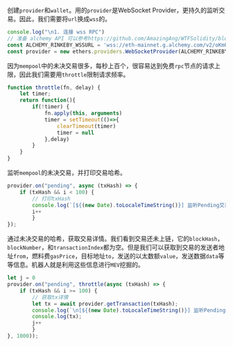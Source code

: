 创建`provider`和`wallet`。用的`provider`是WebSocket Provider，更持久的监听交易。因此，我们需要将`url`换成`wss`的。

```javascript
console.log("\n1. 连接 wss RPC")
// 准备 alchemy API 可以参考https://github.com/AmazingAng/WTFSolidity/blob/main/Topics/Tools/TOOL04_Alchemy/readme.md 
const ALCHEMY_RINKEBY_WSSURL = 'wss://eth-mainnet.g.alchemy.com/v2/oKmOQKbneVkxgHZfibs-iFhIlIAl6HDN';
const provider = new ethers.providers.WebSocketProvider(ALCHEMY_RINKEBY_WSSURL);
```

因为`mempool`中的未决交易很多，每秒上百个，很容易达到免费`rpc`节点的请求上限，因此我们需要用`throttle`限制请求频率。

```javascript
function throttle(fn, delay) {
    let timer;
    return function(){
        if(!timer) {
            fn.apply(this, arguments)
            timer = setTimeout(()=>{
                clearTimeout(timer)
                timer = null
            },delay)
        }
    }
}
```

监听`mempool`的未决交易，并打印交易哈希。

```javascript
provider.on("pending", async (txHash) => {
    if (txHash && i < 100) {
        // 打印txHash
        console.log(`[${(new Date).toLocaleTimeString()}] 监听Pending交易 ${i}: ${txHash} \r`);
        i++
        }
});
```

通过未决交易的哈希，获取交易详情。我们看到交易还未上链，它的`blockHash`，`blockNumber`，和`transactionIndex`都为空。但是我们可以获取到交易的发送者地址`from`，燃料费`gasPrice`，目标地址`to`，发送的以太数额`value`，发送数据`data`等等信息。机器人就是利用这些信息进行`MEV`挖掘的。

```javascript
let j = 0
provider.on("pending", throttle(async (txHash) => {
    if (txHash && i >= 100) {
        // 获取tx详情
        let tx = await provider.getTransaction(txHash);
        console.log(`\n[${(new Date).toLocaleTimeString()}] 监听Pending交易 ${j}: ${txHash} \r`);
        console.log(tx);
        j++
        }
}, 1000));
```

